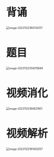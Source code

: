 # 背诵

<img src="https://cvp.oss-cn-shanghai.aliyuncs.com/picgo/202311221647145.png" alt="image-20231122164742017" style="zoom:50%;" />



# 题目

<img src="https://cvp.oss-cn-shanghai.aliyuncs.com/picgo/202311221540765.png" alt="image-20231122154015694" style="zoom:50%;" />



# 视频消化

<img src="https://cvp.oss-cn-shanghai.aliyuncs.com/picgo/202311221648043.png" alt="image-20231122164821801" style="zoom:50%;" />



# 视频解析

<img src="https://cvp.oss-cn-shanghai.aliyuncs.com/picgo/202311221614792.png" alt="image-20231122161402557" style="zoom:50%;" />



